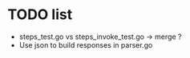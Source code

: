 # TODO list

* steps_test.go vs steps_invoke_test.go -> merge ?
* Use json to build responses in parser.go

